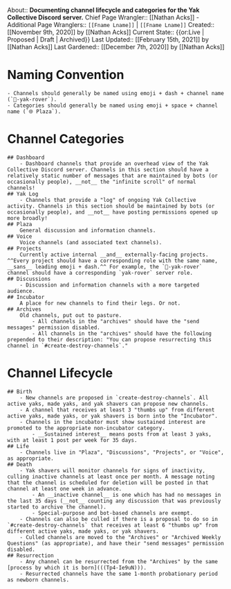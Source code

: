 About:: __Documenting channel lifecycle and categories for the Yak Collective Discord server.__
Chief Page Wrangler:: [[Nathan Acks]]
    - Additional Page Wranglers:: `[[Fname Lname]]` | `[[Fname Lname]]`
Created:: [[November 9th, 2020]] by [[Nathan Acks]]
Current State:: {{or:Live | Proposed | Draft | Archived}} 
Last Updated:: [[February 15th, 2021]] by [[Nathan Acks]]
Last Gardened:: [[December 7th, 2020]] by [[Nathan Acks]]
# Naming Convention
    - Channels should generally be named using emoji + dash + channel name (`🚐-yak-rover`).
    - Categories should generally be named using emoji + space + channel name (`🌐 Plaza`).
# Channel Categories
    ## Dashboard
        - Dashboard channels that provide an overhead view of the Yak Collective Discord server. Channels in this section should have a relatively static number of messages that are maintained by bots (or occasionally people), __not__ the "infinite scroll" of normal channels!
    ## Yak Log
        - Channels that provide a "log" of ongoing Yak Collective activity. Channels in this section should be maintained by bots (or occasionally people), and __not__ have posting permissions opened up more broadly!
    ## Plaza
        General discussion and information channels.
    ## Voice
        Voice channels (and associated text channels).
    ## Projects
        Currently active internal __and__ externally-facing projects. ^^Every project should have a corresponding role with the same name, __sans__ leading emoji + dash.^^ For example, the `🚐-yak-rover` channel should have a corresponding `yak-rover` server role.
    ## Discussions
        - Discussion and information channels with a more targeted audience.
    ## Incubator
        A place for new channels to find their legs. Or not.
    ## Archives
        Old channels, put out to pasture.
            - All channels in the "archives" should have the "send messages" permission disabled.
            - All channels in the "archives" should have the following prepended to their description: "You can propose resurrecting this channel in `#create-destroy-channels`."
# Channel Lifecycle
    ## Birth
        - New channels are proposed in `create-destroy-channels`. All active yaks, made yaks, and yak shavers can propose new channels.
        - A channel that receives at least 3 "thumbs up" from different active yaks, made yaks, or yak shavers is born into the "Incubator".
        - Channels in the incubator must show sustained interest are promoted to the appropriate non-incubator category.
            - __Sustained interest__ means posts from at least 3 yaks, with at least 1 post per week for 35 days.
    ## Life
        - Channels live in "Plaza", "Discussions", "Projects", or "Voice", as appropriate.
    ## Death
        - Yak shavers will monitor channels for signs of inactivity, culling inactive channels at least once per month. A message noting that the channel is scheduled for deletion will be posted in that channel at least one week in advance.
            - An __inactive channel__ is one which has had no messages in the last 35 days (__not__ counting any discussion that was previously started to archive the channel).
            - Special-purpose and bot-based channels are exempt.
        - Channels can also be culled if there is a proposal to do so in `#create-destroy-channels` that receives at least 6 "thumbs up" from different active yaks, made yaks, or yak shavers.
        - Culled channels are moved to the "Archives" or "Archived Weekly Questions" (as appropriate), and have their "send messages" permission disabled.
    ## Resurrection
        - Any channel can be resurrected from the "Archives" by the same [process by which it is born](((Tp4-Ie9uN))).
        - Resurrected channels have the same 1-month probationary period as newborn channels.
